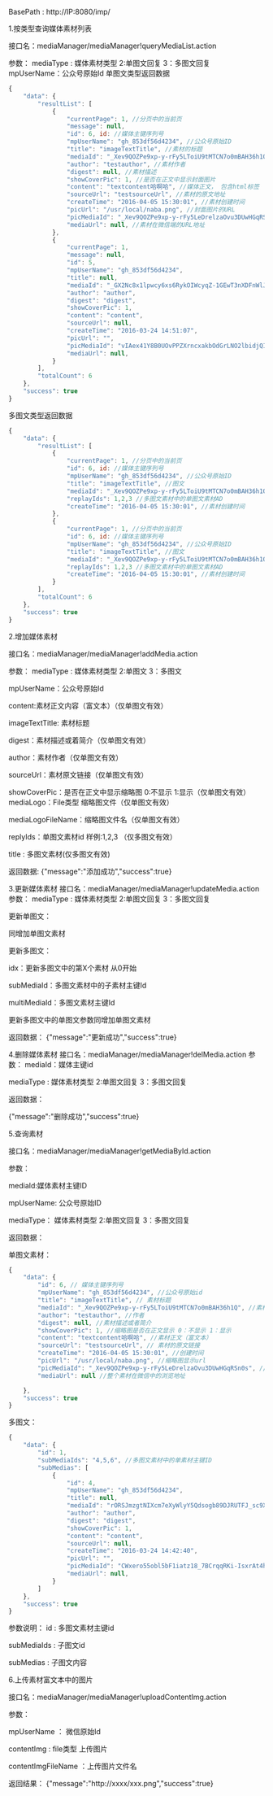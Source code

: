 BasePath : http://IP:8080/imp/

1.按类型查询媒体素材列表

接口名：mediaManager/mediaManager!queryMediaList.action

参数： mediaType : 媒体素材类型 2:单图文回复 3：多图文回复  mpUserName：公众号原始Id
单图文类型返回数据
``` javascript 
{
    "data": {
        "resultList": [
            {
                "currentPage": 1, //分页中的当前页
                "message": null,
                "id": 6, id: //媒体主键序列号 
                "mpUserName": "gh_853df56d4234", //公众号原始ID
                "title": "imageTextTitle", //素材的标题
                "mediaId": "_Xev9QOZPe9xp-y-rFy5LToiU9tMTCN7o0mBAH36h1Q", //公信媒体ID
                "author": "testauthor", //素材作者
                "digest": null, //素材描述
                "showCoverPic": 1, //是否在正文中显示封面图片
                "content": "textcontent哈啊哈", //媒体正文， 包含html标签
                "sourceUrl": "testsourceUrl", //素材的原文地址
                "createTime": "2016-04-05 15:30:01", //素材创建时间
                "picUrl": "/usr/local/naba.png", //封面图片的URL
                "picMediaId": "_Xev9QOZPe9xp-y-rFy5LeDrelzaOvu3DUwHGqRSn0s", //封面图片的媒体ID
                "mediaUrl": null, //素材在微信端的URL地址
            },
            {
                "currentPage": 1,
                "message": null,
                "id": 5,
                "mpUserName": "gh_853df56d4234",
                "title": null,
                "mediaId": "_GX2Nc8x1lpwcy6xs6RykOIWcyqZ-1GEwT3nXDFnWlJHsjscBRDzDpVQtMhePqO0",
                "author": "author",
                "digest": "digest",
                "showCoverPic": 1,
                "content": "content",
                "sourceUrl": null,
                "createTime": "2016-03-24 14:51:07",
                "picUrl": "",
                "picMediaId": "vIAex41Y8B0UOvPPZXrncxakbOdGrLNO2lbidjQI6BBl6-0EUxT530_KYpUw1W9U",
                "mediaUrl": null,
            }
        ],
        "totalCount": 6
    },
    "success": true
}
```
多图文类型返回数据
``` javascript 
{
    "data": {
        "resultList": [
            {
                "currentPage": 1, //分页中的当前页
                "id": 6, id: //媒体主键序列号 
                "mpUserName": "gh_853df56d4234", //公众号原始ID
                "title": "imageTextTitle", //图文
                "mediaId": "_Xev9QOZPe9xp-y-rFy5LToiU9tMTCN7o0mBAH36h1Q", //公信媒体ID
                "replayIds": 1,2,3 //多图文素材中的单图文素材AD
                "createTime": "2016-04-05 15:30:01", //素材创建时间
            },
            {
                "currentPage": 1, //分页中的当前页
                "id": 6, id: //媒体主键序列号 
                "mpUserName": "gh_853df56d4234", //公众号原始ID
                "title": "imageTextTitle", //图文
                "mediaId": "_Xev9QOZPe9xp-y-rFy5LToiU9tMTCN7o0mBAH36h1Q", //公信媒体ID
                "replayIds": 1,2,3 //多图文素材中的单图文素材AD
                "createTime": "2016-04-05 15:30:01", //素材创建时间
            }
        ],
        "totalCount": 6
    },
    "success": true
}
```

2.增加媒体素材

接口名：mediaManager/mediaManager!addMedia.action

参数： 
mediaType : 媒体素材类型 2:单图文 3：多图文

mpUserName：公众号原始Id

content:素材正文内容（富文本）（仅单图文有效）

imageTextTitle: 素材标题

digest：素材描述或着简介（仅单图文有效）

author：素材作者（仅单图文有效）

sourceUrl：素材原文链接（仅单图文有效）

showCoverPic：是否在正文中显示缩略图 0:不显示 1:显示（仅单图文有效）
mediaLogo：File类型 缩略图文件（仅单图文有效）

mediaLogoFileName：缩略图文件名（仅单图文有效）

replyIds：单图文素材id 样例:1,2,3 （仅多图文有效）

title : 多图文素材(仅多图文有效)

返回数据:
{"message":"添加成功","success":true}

3.更新媒体素材
接口名：mediaManager/mediaManager!updateMedia.action
参数：
mediaType : 媒体素材类型 2:单图文回复 3：多图文回复 

更新单图文：

同增加单图文素材

更新多图文：



idx：更新多图文中的第X个素材 从0开始

subMediaId：多图文素材中的子素材主键Id

multiMediaId：多图文素材主键Id

更新多图文中的单图文参数同增加单图文素材

返回数据：
{"message":"更新成功","success":true}

4.删除媒体素材
接口名：mediaManager/mediaManager!delMedia.action
参数：
mediaId：媒体主键id

mediaType : 媒体素材类型 2:单图文回复 3：多图文回复

返回数据：

{"message":"删除成功","success":true}

5.查询素材

接口名：mediaManager/mediaManager!getMediaById.action

参数：

mediaId:媒体素材主键ID

mpUserName: 公众号原始ID

mediaType： 媒体素材类型 2:单图文回复 3：多图文回复

返回数据：

单图文素材：
``` javascript
{
    "data": {
        "id": 6, // 媒体主键序列号 
        "mpUserName": "gh_853df56d4234", //公众号原始id 
        "title": "imageTextTitle", // 素材标题
        "mediaId": "_Xev9QOZPe9xp-y-rFy5LToiU9tMTCN7o0mBAH36h1Q", //素材在微信端的媒体id
        "author": "testauthor", //作者
        "digest": null, //素材描述或者简介
        "showCoverPic": 1, //缩略图是否在正文显示 0：不显示 1：显示 
        "content": "textcontent哈啊哈", //素材正文（富文本）
        "sourceUrl": "testsourceUrl", // 素材的原文链接
        "createTime": "2016-04-05 15:30:01", //创建时间
        "picUrl": "/usr/local/naba.png", //缩略图显示url
        "picMediaId": "_Xev9QOZPe9xp-y-rFy5LeDrelzaOvu3DUwHGqRSn0s", //缩略图在微信端的id
        "mediaUrl": null //整个素材在微信中的浏览地址

    },
    "success": true
}
```


多图文：
``` javascript 
{
    "data": {
        "id": 1,
        "subMediaIds": "4,5,6", //多图文素材中的单素材主键ID
        "subMedias": [
            {
                "id": 4,
                "mpUserName": "gh_853df56d4234",
                "title": null,
                "mediaId": "rORSJmzgtNIXcm7eXyWlyY5Qdsogb89DJRUTFJ_sc9Xuvem6UD21ySZtGK97_4Sl",
                "author": "author",
                "digest": "digest",
                "showCoverPic": 1,
                "content": "content",
                "sourceUrl": null,
                "createTime": "2016-03-24 14:42:40",
                "picUrl": "",
                "picMediaId": "CWxero55obl5bF1iatz18_7BCrqqRKi-IsxrAt4h_fPEke5mWaNLZ9USuPgRegPT",
                "mediaUrl": null,
            }
        ]
    },
    "success": true
}

```
参数说明：
id : 多图文素材主键id

subMediaIds : 子图文id

subMedias : 子图文内容


6.上传素材富文本中的图片

接口名：mediaManager/mediaManager!uploadContentImg.action

参数： 

mpUserName ： 微信原始Id

contentImg : file类型 上传图片

contentImgFileName ：上传图片文件名


返回结果：
{"message":"http://xxxx/xxx.png","success":true}

